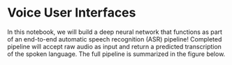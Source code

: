 # Voice User Interfaces

In this notebook, we will build a deep neural network that functions as part of an end-to-end automatic speech recognition (ASR) pipeline!  Completed pipeline will accept raw audio as input and return a predicted transcription of the spoken language. 
The full pipeline is summarized in the figure below.
